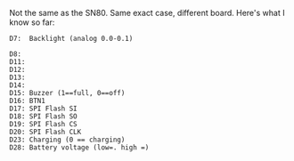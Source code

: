 Not the same as the SN80. Same exact case, different board.  Here's what I know so far:
```
D7:  Backlight (analog 0.0-0.1)

D8:  
D11: 
D12: 
D13: 
D14: 
D15: Buzzer (1==full, 0==off)
D16: BTN1
D17: SPI Flash SI
D18: SPI Flash SO
D19: SPI Flash CS
D20: SPI Flash CLK
D23: Charging (0 == charging)
D28: Battery voltage (low=. high =)
```
